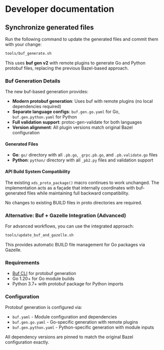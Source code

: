 # Developer documentation

## Synchronize generated files

Run the following command to update the generated files and commit them with your change:

```sh
tools/buf_generate.sh
```

This uses **buf gen v2** with remote plugins to generate Go and Python protobuf files, replacing the previous Bazel-based approach.

### Buf Generation Details

The new buf-based generation provides:

- **Modern protobuf generation**: Uses buf with remote plugins (no local dependencies required)
- **Separate language configs**: `buf.gen.go.yaml` for Go, `buf.gen.python.yaml` for Python
- **Full validation support**: protoc-gen-validate for both languages
- **Version alignment**: All plugin versions match original Bazel configuration

#### Generated Files
- **Go**: `go/` directory with all `.pb.go`, `_grpc.pb.go`, and `.pb.validate.go` files
- **Python**: `python/` directory with all `_pb2.py` files and validation support

#### API Build System Compatibility

The existing `xds_proto_package()` macro continues to work unchanged. The implementation acts as a façade that internally coordinates with buf-generated files while maintaining full backward compatibility.

No changes to existing BUILD files in proto directories are required.

### Alternative: Buf + Gazelle Integration (Advanced)

For advanced workflows, you can use the integrated approach:

```sh
tools/update_buf_and_gazelle.sh
```

This provides automatic BUILD file management for Go packages via Gazelle.

### Requirements

- [Buf CLI](https://docs.buf.build/installation) for protobuf generation
- Go 1.20+ for Go module builds
- Python 3.7+ with protobuf package for Python imports

### Configuration

Protobuf generation is configured via:
- `buf.yaml` - Module configuration and dependencies
- `buf.gen.go.yaml` - Go-specific generation with remote plugins
- `buf.gen.python.yaml` - Python-specific generation with module inputs

All dependency versions are pinned to match the original Bazel configuration exactly.
